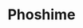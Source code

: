 ---
layout: place
title: "Phoshime"
permalink: /new-york/new-york/phoshime.html
stateAbbr: NY
stateName: New York
cityName: New York
seo:
  name: "Phoshime"
  type: Restaurant
  links: https://www.phoshime.com/
description: "Looking for sushi in New York, New York? Check out Phoshime for a delightful Japanese dining experience. Enjoy a variety of sushi and other dishes in a welco..."
place_id: ChIJM6qAUEdZwokRjjuPrfu8A2I
photos:
  - name: >-
      places/ChIJM6qAUEdZwokRjjuPrfu8A2I/photos/AeeoHcKfd5IeaOPyvMLZZyT6SQx-JN1H7IcezXJ-hRSyQvXeMtrFvpjVZlYriJYWDgFCbcYXFhr_qiRSAVXAREn_6lEbgY3y4WJqzaSb4UEUzYGmH67MZa9tY3VVGkrcXq29iLbSdgfpV4JtYgBsEWuFNOoRxmaqVMCsKTwQtbqwnMcWBWGnzmaypyf9wDTtpNnSs0pUw8oKBK2Sg8LO3stKcy7vLyenG4ayyPDK7S03-vr0nUdxZnkrlCPE65lqoXW9tdbPsbdNX9XiOJwYhviaS5CHjTRWj6r1Gf65et5AWqkfqve5CtHuIs7GDKygWrSDOj-gX10r5OpB9Knm1LsOyE7L3Jl9SHIPzZ-EPTd-bhsGlJGkesjfCiOQa2JeRk_tX8dfvH3rXtRSfsP2gku1rqFkXALT9BMBdOJ5Sl61f2-phmZE
    widthPx: 4032
    heightPx: 3024
    authorAttributions:
      - displayName: Manila Carano
        uri: https://maps.google.com/maps/contrib/103546261775169036159
        photoUri: >-
          https://lh3.googleusercontent.com/a-/ALV-UjWk1KyZLTDbO_RO8MT-1nsJyytTCcbm0A0FUWzL6utuhVXouIw=s100-p-k-no-mo
    flagContentUri: >-
      https://www.google.com/local/imagery/report/?cb_client=maps_api_places.places_api&image_key=!1e10!2sCIHM0ogKEICAgICplpCYkAE&hl=en-US
    googleMapsUri: >-
      https://www.google.com/maps/place//data=!3m4!1e2!3m2!1sCIHM0ogKEICAgICplpCYkAE!2e10!4m2!3m1!1s0x89c259475080aa33:0x6203bcfbad8f3b8e
  - name: >-
      places/ChIJM6qAUEdZwokRjjuPrfu8A2I/photos/AeeoHcK94vqSLcoqWj_SIkKllFjRmUoTJzW0yfMywlUjVRh8HtLsIW45G9n4l3YqGL3kYKFQkf2WMj3GZk8S3AxrA3Hl6V4nZCwfEeiANY8CmmjU4_mtGHV1KurW_DHMScges3tgvUA8S8nPSQmeFMnImRvVp-EudLsawQd_4psai9A1Obk7RjjV8koCj3V1jhohOP3EreLzMdXkgJADxIIFiNbJjcCqjf_Au_zA1gK-jFUkDPIn-1cCwlJ-cygvom06imJyNKt8Ib7_i0vAlT4KMFMdoz3YGe4g2etFMZ9nelsT7w
    widthPx: 4800
    heightPx: 3200
    authorAttributions:
      - displayName: Phoshime
        uri: https://maps.google.com/maps/contrib/106164785958175517374
        photoUri: >-
          https://lh3.googleusercontent.com/a-/ALV-UjUKOBUv-HOneDCBIKWLBKTfbxhoNJscul7pp4tRT-0dwNiLLVA=s100-p-k-no-mo
    flagContentUri: >-
      https://www.google.com/local/imagery/report/?cb_client=maps_api_places.places_api&image_key=!1e10!2sAF1QipPN6Az30F8haa95UxFHwmPbuejlmWW_gqIz4MK5&hl=en-US
    googleMapsUri: >-
      https://www.google.com/maps/place//data=!3m4!1e2!3m2!1sAF1QipPN6Az30F8haa95UxFHwmPbuejlmWW_gqIz4MK5!2e10!4m2!3m1!1s0x89c259475080aa33:0x6203bcfbad8f3b8e
  - name: >-
      places/ChIJM6qAUEdZwokRjjuPrfu8A2I/photos/AeeoHcKNy5vhRtwErWYIj1HT6zjQK2iNohYABMr403krXjBjUU3okVbQSkWqup01GNwey9dzv9l5GDNV__O4Akd2oP56JQu4XTixG3HWwvHn67MpOTbUuiZb60nYZERlP83LwRvWVCrKfzTsrDVliY8VMA0yipVESSFAJi2X3mBP3qIb0En5k_4ZcAE5MiuL7HWZN6aDCeQHUYuCT7JsYqgJ0fRub8o7QJkZCY96M4KA48YfLAtJomF48zxrq1I3y6-J2YpZ7pyqq1Ordax2iC6aIi6Vs6wXluCFFcflzIo6Im_Y80zFXQLOcJvAZ0YTvoM80soBgORsHv16jYrgmbChSQybZl1JKq7gJLJ_fhfaYHLXImq4Xee5updabehElUKl6VBT_MA_bkjozfaSjf6w-dml6Egok-aMLseZ8xLvt4By2Y0q
    widthPx: 3024
    heightPx: 4032
    authorAttributions:
      - displayName: Rachel
        uri: https://maps.google.com/maps/contrib/108232737958223930692
        photoUri: >-
          https://lh3.googleusercontent.com/a/ACg8ocJ2CZgy0TVqtFKiLfsbPAZO_17b8OnxpihQm3eYlsYxIR57ZbI=s100-p-k-no-mo
    flagContentUri: >-
      https://www.google.com/local/imagery/report/?cb_client=maps_api_places.places_api&image_key=!1e10!2sCIHM0ogKEICAgIDvk8nQ9gE&hl=en-US
    googleMapsUri: >-
      https://www.google.com/maps/place//data=!3m4!1e2!3m2!1sCIHM0ogKEICAgIDvk8nQ9gE!2e10!4m2!3m1!1s0x89c259475080aa33:0x6203bcfbad8f3b8e
  - name: >-
      places/ChIJM6qAUEdZwokRjjuPrfu8A2I/photos/AeeoHcIDaUx9mWf1zI2tXW3IKBmsQp0FzRWMa8cpsjZlSHYpU-NMOvpO0MH1gf6ZMS1M20OE_KDKNo5l9vP-kXqCSLzJn9DAdxWDfreKgZXswuHfW_QeANBNmwuC5h6TmIfpMfciphusBZTWnwJA6D2cTOpfV8MztHdS9zzJcG-JSBWVrkhBAevpBMXg4tZFpW_gSIOeAh8CySp4M6wIe4l9u6kKTpZaxcaqtplsG_fgkASOfSVyb9F_Mu1wBXZKsxuSkRemWNIwY3Y1PBv5bBkbcmi2X7oqqfhWVLdlMPD50n03tw
    widthPx: 3844
    heightPx: 4800
    authorAttributions:
      - displayName: Phoshime
        uri: https://maps.google.com/maps/contrib/106164785958175517374
        photoUri: >-
          https://lh3.googleusercontent.com/a-/ALV-UjUKOBUv-HOneDCBIKWLBKTfbxhoNJscul7pp4tRT-0dwNiLLVA=s100-p-k-no-mo
    flagContentUri: >-
      https://www.google.com/local/imagery/report/?cb_client=maps_api_places.places_api&image_key=!1e10!2sAF1QipMS1aNc8gG3OxcT-DGUEpWAS0eXLy5AEk1_ahhE&hl=en-US
    googleMapsUri: >-
      https://www.google.com/maps/place//data=!3m4!1e2!3m2!1sAF1QipMS1aNc8gG3OxcT-DGUEpWAS0eXLy5AEk1_ahhE!2e10!4m2!3m1!1s0x89c259475080aa33:0x6203bcfbad8f3b8e
  - name: >-
      places/ChIJM6qAUEdZwokRjjuPrfu8A2I/photos/AeeoHcJLzSBQTzmtLV1ZOIfBoMy0pGr0kxAOHzewX06T_5VUnPgD3mJkpV1vU2WfSHCKy0nPvSmeJn2Z1Tvk5eH0ByLdD62tqb1gzpg4ylPGunjrf5x98a2vIizvhcv_vhw_-xLRW_vuZbwCsVKJQg5YQalXTs3SOPXZmRXwrMSMW_v7dlOjH8DsIKNN912CFGqE2EluqgkekuQBPj8wJF7Zim8AOG1PUkXgw3JZkzTI2faYv--xyWnLX_BY9At6MwvSWQdeBezq8gEDKCdHpFfSzpkjLBAAn8xNa5nucVGKVpn1tHbLPrLmQ11LfUAzJf6_7PWv0hlGW6EpqAr8rcAxQz27NFA2dtsGF0JF41vPiMb3v2nH5UkNBLEl6Pxy4cyoqWrA0n1FCZ5tDrfJD4aq0PcyJi1MMFVRdIjZ6jCKVG01AHxE
    widthPx: 3024
    heightPx: 4032
    authorAttributions:
      - displayName: Raj S
        uri: https://maps.google.com/maps/contrib/117216185654808654370
        photoUri: >-
          https://lh3.googleusercontent.com/a-/ALV-UjWxtYrwTXVc80cjeJWas68Bb6xQI2NKO6V9So8eqARpqhzFnRBKPQ=s100-p-k-no-mo
    flagContentUri: >-
      https://www.google.com/local/imagery/report/?cb_client=maps_api_places.places_api&image_key=!1e10!2sCIHM0ogKEICAgICD1L6JpQE&hl=en-US
    googleMapsUri: >-
      https://www.google.com/maps/place//data=!3m4!1e2!3m2!1sCIHM0ogKEICAgICD1L6JpQE!2e10!4m2!3m1!1s0x89c259475080aa33:0x6203bcfbad8f3b8e
  - name: >-
      places/ChIJM6qAUEdZwokRjjuPrfu8A2I/photos/AeeoHcK03I5ZbNUFtZXGGoTGnu_IX7cV2UUeBg7UKuVWjVS7Cg04uIC731wfQodbeC8i6jBWuUkw8zyMWP90P2ftBQjFRKx5thRreqtSM3MvwncWmbUj_avTTOp3LvMM96-m36MkOlhq3zRG9rsP4L5lq0VOoFeYaQoFRCpbR26nbgg5SLGhF8GAiRwISmN0uXtSE27rVqmQS8UB3l5MKtxwXiRi1Hy74aSx_23WTljNO3R2vGQN0rTAH_5S9pV6yNfUO4N7N6dDhEcmAJz8QHvXb-1UIeW3hdslufRvaVH29Y__FQ
    widthPx: 4800
    heightPx: 3200
    authorAttributions:
      - displayName: Phoshime
        uri: https://maps.google.com/maps/contrib/106164785958175517374
        photoUri: >-
          https://lh3.googleusercontent.com/a-/ALV-UjUKOBUv-HOneDCBIKWLBKTfbxhoNJscul7pp4tRT-0dwNiLLVA=s100-p-k-no-mo
    flagContentUri: >-
      https://www.google.com/local/imagery/report/?cb_client=maps_api_places.places_api&image_key=!1e10!2sAF1QipObzzzyDJy-jN_Hg6_uXE4-2RoNqRib--ohsRwt&hl=en-US
    googleMapsUri: >-
      https://www.google.com/maps/place//data=!3m4!1e2!3m2!1sAF1QipObzzzyDJy-jN_Hg6_uXE4-2RoNqRib--ohsRwt!2e10!4m2!3m1!1s0x89c259475080aa33:0x6203bcfbad8f3b8e
  - name: >-
      places/ChIJM6qAUEdZwokRjjuPrfu8A2I/photos/AeeoHcLu3hHn2U2PApxG9d628vixU7aMn6QuJ1mAwFb4PVgRFbwdkE_MJdIPGjyRi13ojyNgPSDZcNll0FCy8gQuy5lkA0JHVCzSxiTJzzZY5Id1XTCVEoXOlHLKvkfkBnfgR5CIygnqnPfUHp5K4NnTGHelo-i_2vcrD90VbTklAgtlgP0pJUxK62pORWMOOjeWOgx-tWm3mHEmfi1nTf3jQR-MdYyz9YbuJdzw3Un8UVJ3FGTaZCgt9OroHsQzcFVrOMAPGizs-SyMesBm8sb7cH17yW8YKmgxM40RpTfwMOahSw
    widthPx: 4800
    heightPx: 3249
    authorAttributions:
      - displayName: Phoshime
        uri: https://maps.google.com/maps/contrib/106164785958175517374
        photoUri: >-
          https://lh3.googleusercontent.com/a-/ALV-UjUKOBUv-HOneDCBIKWLBKTfbxhoNJscul7pp4tRT-0dwNiLLVA=s100-p-k-no-mo
    flagContentUri: >-
      https://www.google.com/local/imagery/report/?cb_client=maps_api_places.places_api&image_key=!1e10!2sAF1QipO_pO2bsVEzeQXt_YArWFBBJ3icS0Aj6rtt8nNJ&hl=en-US
    googleMapsUri: >-
      https://www.google.com/maps/place//data=!3m4!1e2!3m2!1sAF1QipO_pO2bsVEzeQXt_YArWFBBJ3icS0Aj6rtt8nNJ!2e10!4m2!3m1!1s0x89c259475080aa33:0x6203bcfbad8f3b8e
  - name: >-
      places/ChIJM6qAUEdZwokRjjuPrfu8A2I/photos/AeeoHcLf3yhBbp-wqKRzIO2vwJN5N_ID0P0Inyydu00vbL_qqDJ2EiT3mGL9iieROn-QfeNNoo2g5DDtGD4XsiGA_qlRx2p9rhv7XjoiwsxCqchdTr63_v4112L5zxW9rUN6ehWnOSl6DiEZCJxO1_jtazuWTTpYkV-fV4rc-nsTCJOnVPfkeBUAHPcNkTlcTeFlPPEj8CoP1QKr5-ih2gtfGjQwZHLZ8bIjAaddKGWxFd3IisNGBYhK-fMP_z3RQv8Ef7anXF_8CSvhiyRy0umumfdxuhjRkA05dm54QAYDt4uI2lQ7qVSM5jxwCmJgB1QXjzmT3Gv7AJNtGWQvlPCVSZ5RijqGNi3kFediMAHFeBQvqob4Zg7QNxFWUKzLmSYrTf3EChP-IXapJ6Kxw0ZTIcCozta9R1rC9UbrzMxs0x3bPolp
    widthPx: 3024
    heightPx: 4032
    authorAttributions:
      - displayName: Raj S
        uri: https://maps.google.com/maps/contrib/117216185654808654370
        photoUri: >-
          https://lh3.googleusercontent.com/a-/ALV-UjWxtYrwTXVc80cjeJWas68Bb6xQI2NKO6V9So8eqARpqhzFnRBKPQ=s100-p-k-no-mo
    flagContentUri: >-
      https://www.google.com/local/imagery/report/?cb_client=maps_api_places.places_api&image_key=!1e10!2sCIHM0ogKEICAgICD1L6J1QE&hl=en-US
    googleMapsUri: >-
      https://www.google.com/maps/place//data=!3m4!1e2!3m2!1sCIHM0ogKEICAgICD1L6J1QE!2e10!4m2!3m1!1s0x89c259475080aa33:0x6203bcfbad8f3b8e
  - name: >-
      places/ChIJM6qAUEdZwokRjjuPrfu8A2I/photos/AeeoHcKHOLLuX-GQuVxcAXtJ8j7TTd_8BXsOAKHga4gPvye8Wr2Gq_t3_S4xHi0KgYLWi-O5faEY_LPQ-Ji_sPJCUqaFp-Q1-jz6GcGF3ObgLO1gkXpY5xI-lgBu_O80JVq6fFMvvMC3rIi059E-5RodSRzQ4QO-o42F63Fn7IL8WWdg_33znw6QsJihPqvKh3MfnrAhfKO54EluRGWa2Fa3NBw-9-oBcbiKM8etUFcLu2GeIz8340yysvWSbZ8sKwoILStDS5xWQbyHJv3c8mrWq1kwjBo355P6FT_nO5S_B-BxI7B2ypJkJ50Q5VgbLCwhAQeERjGIsf9T86MA2Ip32mv5LSSuJUJwWvewP_k8h1EHUEAnaJanR1Y7SdnnYQlDlD3XVO2pTNRVUEbi_v018sxhTzvwJwGxg9rYTuk2euEIRYqj
    widthPx: 3600
    heightPx: 4800
    authorAttributions:
      - displayName: Juli Feoktistova
        uri: https://maps.google.com/maps/contrib/112598413062909371214
        photoUri: >-
          https://lh3.googleusercontent.com/a/ACg8ocIamESEJ96kG7rx_33h4Nvdtryv5cMMCz-N98PKjYh8E_T5pQ=s100-p-k-no-mo
    flagContentUri: >-
      https://www.google.com/local/imagery/report/?cb_client=maps_api_places.places_api&image_key=!1e10!2sCIHM0ogKEICAgIDXp7nw2QE&hl=en-US
    googleMapsUri: >-
      https://www.google.com/maps/place//data=!3m4!1e2!3m2!1sCIHM0ogKEICAgIDXp7nw2QE!2e10!4m2!3m1!1s0x89c259475080aa33:0x6203bcfbad8f3b8e
  - name: >-
      places/ChIJM6qAUEdZwokRjjuPrfu8A2I/photos/AeeoHcL5yVmrNiKfarG2j-eeRkwkrb-wuMZy_i1AKzRJs0AXqMhpQtPCYRWnRbWdpvJUZ0nIswsxBRK8FoULDNWNV-cJ--ZOfYOiKUcYlzzdCuPYsWq0m2xEGrgOLFwUOlXvhbJ05SGwaK_MI7zwA5cPUor6_vSYcePrYVYPPmPZ3XUynwEd07GGHAC9OUMDTBL5oV3itBWocX0mRd2lareSntBcp_nO1oxDCvSDpY_dFfk04S06DiFbjCkMLmHytq_tJtdVutvZSG6_ajIHIUClMNBtcPXjduxd7Re4pmNhKs27X59xHMlXb8DpJLWN1Yao-rrdVR3ZPJa2XSvGz1E5G-08YSIUFNFgEH-EjG-KlHC-ZBthmyxZWo2NBick6a1NDWhiGohkwj9turxMq4PdkWhLtZ6r7B3RBfb4fuoxZ7MHTig
    widthPx: 3024
    heightPx: 4032
    authorAttributions:
      - displayName: Navleen Saini
        uri: https://maps.google.com/maps/contrib/109044038463978703650
        photoUri: >-
          https://lh3.googleusercontent.com/a/ACg8ocICS8ANxrChYlggCk8Bbl6kQKbgdWfUAjshTfnFin3uXNlvEvE=s100-p-k-no-mo
    flagContentUri: >-
      https://www.google.com/local/imagery/report/?cb_client=maps_api_places.places_api&image_key=!1e10!2sCIHM0ogKEICAgIDfzcq2qgE&hl=en-US
    googleMapsUri: >-
      https://www.google.com/maps/place//data=!3m4!1e2!3m2!1sCIHM0ogKEICAgIDfzcq2qgE!2e10!4m2!3m1!1s0x89c259475080aa33:0x6203bcfbad8f3b8e
address: 165 E 33rd St, New York, NY 10016, USA
street: 165 E 33rd St
city: New York
state: NY
zip: '10016'
country: USA
neighborhood: null
latitude: '40.745497'
longitude: '-73.979024'
accessibility_options:
  wheelchairAccessibleParking: false
  wheelchairAccessibleEntrance: true
  wheelchairAccessibleRestroom: true
business_status: OPERATIONAL
name: Phoshime
google_maps_links:
  directionsUri: >-
    https://www.google.com/maps/dir//''/data=!4m7!4m6!1m1!4e2!1m2!1m1!1s0x89c259475080aa33:0x6203bcfbad8f3b8e!3e0
  placeUri: https://maps.google.com/?cid=7062696429781728142
  writeAReviewUri: >-
    https://www.google.com/maps/place//data=!4m3!3m2!1s0x89c259475080aa33:0x6203bcfbad8f3b8e!12e1
  reviewsUri: >-
    https://www.google.com/maps/place//data=!4m4!3m3!1s0x89c259475080aa33:0x6203bcfbad8f3b8e!9m1!1b1
  photosUri: >-
    https://www.google.com/maps/place//data=!4m3!3m2!1s0x89c259475080aa33:0x6203bcfbad8f3b8e!10e5
primary_type: Asian Restaurant
opening_hours:
  regular: null
  current: null
secondary_opening_hours:
  regular:
    weekdayDescriptions: null
    type: null
  current:
    weekdayDescriptions: null
    type: null
phone: (917) 815-1661
price_level: PRICE_LEVEL_MODERATE
price_range: $10 &ndash; $20
rating: '4.6'
rating_count: 166
website: https://www.phoshime.com/
reviews:
  - name: >-
      places/ChIJM6qAUEdZwokRjjuPrfu8A2I/reviews/ChZDSUhNMG9nS0VJQ0FnTURJOUlhZVBBEAE
    relativePublishTimeDescription: in the last week
    rating: 5
    text:
      text: >-
        We recently moved to the area and tried this place for takeout. The
        Sushi Rolls were excellent so we decided to try them for lunch.


        The place is nice, the staff was very nice and everything was great! I
        will take proper pics on our next visit, but you get the idea, Lol
      languageCode: en
    originalText:
      text: >-
        We recently moved to the area and tried this place for takeout. The
        Sushi Rolls were excellent so we decided to try them for lunch.


        The place is nice, the staff was very nice and everything was great! I
        will take proper pics on our next visit, but you get the idea, Lol
      languageCode: en
    authorAttribution:
      displayName: Rodney Galella
      uri: https://www.google.com/maps/contrib/101328838670060463370/reviews
      photoUri: >-
        https://lh3.googleusercontent.com/a/ACg8ocJ_PW7vcxLYA3-770z4C-dASPmtkCo0_tASGEaVpebRrQ5tHNm1=s128-c0x00000000-cc-rp-mo-ba4
    publishTime: '2025-04-07T16:44:33.327309Z'
    flagContentUri: >-
      https://www.google.com/local/review/rap/report?postId=ChZDSUhNMG9nS0VJQ0FnTURJOUlhZVBBEAE&d=17924085&t=1
    googleMapsUri: >-
      https://www.google.com/maps/reviews/data=!4m6!14m5!1m4!2m3!1sChZDSUhNMG9nS0VJQ0FnTURJOUlhZVBBEAE!2m1!1s0x89c259475080aa33:0x6203bcfbad8f3b8e
  - name: >-
      places/ChIJM6qAUEdZwokRjjuPrfu8A2I/reviews/ChdDSUhNMG9nS0VJQ0FnSUNmNjktdWdRRRAB
    relativePublishTimeDescription: 3 months ago
    rating: 5
    text:
      text: >-
        I’m honestly shocked that I can a place with reasonable price for
        Vietnamese food on Manhattan. I expected a fusion restaurant with many
        options in the menu to have mid quality, but I was pleasantly surprised.
        The shaking beef is a bit undercooked sadly, but the taste was still
        great. Definitely coming back for more.
      languageCode: en
    originalText:
      text: >-
        I’m honestly shocked that I can a place with reasonable price for
        Vietnamese food on Manhattan. I expected a fusion restaurant with many
        options in the menu to have mid quality, but I was pleasantly surprised.
        The shaking beef is a bit undercooked sadly, but the taste was still
        great. Definitely coming back for more.
      languageCode: en
    authorAttribution:
      displayName: Bao Chau Tran Phi
      uri: https://www.google.com/maps/contrib/105615818108039297907/reviews
      photoUri: >-
        https://lh3.googleusercontent.com/a-/ALV-UjXuh_usakme_alhWhjm4bo5EGLUwiumwwHqk7eHIA7RsTNupg1dww=s128-c0x00000000-cc-rp-mo-ba2
    publishTime: '2025-01-01T19:33:35.239234Z'
    flagContentUri: >-
      https://www.google.com/local/review/rap/report?postId=ChdDSUhNMG9nS0VJQ0FnSUNmNjktdWdRRRAB&d=17924085&t=1
    googleMapsUri: >-
      https://www.google.com/maps/reviews/data=!4m6!14m5!1m4!2m3!1sChdDSUhNMG9nS0VJQ0FnSUNmNjktdWdRRRAB!2m1!1s0x89c259475080aa33:0x6203bcfbad8f3b8e
  - name: >-
      places/ChIJM6qAUEdZwokRjjuPrfu8A2I/reviews/ChdDSUhNMG9nS0VJQ0FnSURYM0tLdzdnRRAB
    relativePublishTimeDescription: 5 months ago
    rating: 4
    text:
      text: >-
        Walked in w my wife. Parking was easy to find at night. Gladly, there
        were plenty of seats available tonight. Ordered summer rolls w shrimp,
        papaya salad, pho Bo, and special pho.


        The appetizer summer rolls with the brown sauce/peanuts were great for
        getting my stomach ready. Papaya salad has a pang of spicy
        oil(tolerable) and healthy sweet vinegar flavor. It made my lips warmed
        up as well as made me cough once I got too close to it. We kept ended up
        finishing before the phos came out.


        Special pho was satisfying. I liked having plenty of bean sprouts. Broth
        had a good umami taste as expected from bone broth. There were abundant
        beef slices in two different size and color. Tripes were chewy n
        crunchy.


        Overall, solid for late evening dinner.
      languageCode: en
    originalText:
      text: >-
        Walked in w my wife. Parking was easy to find at night. Gladly, there
        were plenty of seats available tonight. Ordered summer rolls w shrimp,
        papaya salad, pho Bo, and special pho.


        The appetizer summer rolls with the brown sauce/peanuts were great for
        getting my stomach ready. Papaya salad has a pang of spicy
        oil(tolerable) and healthy sweet vinegar flavor. It made my lips warmed
        up as well as made me cough once I got too close to it. We kept ended up
        finishing before the phos came out.


        Special pho was satisfying. I liked having plenty of bean sprouts. Broth
        had a good umami taste as expected from bone broth. There were abundant
        beef slices in two different size and color. Tripes were chewy n
        crunchy.


        Overall, solid for late evening dinner.
      languageCode: en
    authorAttribution:
      displayName: Mangja OnTheBeat
      uri: https://www.google.com/maps/contrib/116214709798734014975/reviews
      photoUri: >-
        https://lh3.googleusercontent.com/a-/ALV-UjWaXiQZVMPZu-HGOCTPAnzu_07D_HU06_IvY8hEEFujVUDojui3=s128-c0x00000000-cc-rp-mo-ba4
    publishTime: '2024-10-25T02:29:38.826058Z'
    flagContentUri: >-
      https://www.google.com/local/review/rap/report?postId=ChdDSUhNMG9nS0VJQ0FnSURYM0tLdzdnRRAB&d=17924085&t=1
    googleMapsUri: >-
      https://www.google.com/maps/reviews/data=!4m6!14m5!1m4!2m3!1sChdDSUhNMG9nS0VJQ0FnSURYM0tLdzdnRRAB!2m1!1s0x89c259475080aa33:0x6203bcfbad8f3b8e
  - name: >-
      places/ChIJM6qAUEdZwokRjjuPrfu8A2I/reviews/ChZDSUhNMG9nS0VJQ0FnTURnazkzYlZBEAE
    relativePublishTimeDescription: a month ago
    rating: 4
    text:
      text: |-
        Canh chua was a standout. Pho was standard. Banh mi ok.

        Great service. Came on a weekday lunch no res
      languageCode: en
    originalText:
      text: |-
        Canh chua was a standout. Pho was standard. Banh mi ok.

        Great service. Came on a weekday lunch no res
      languageCode: en
    authorAttribution:
      displayName: Oscar Ouk
      uri: https://www.google.com/maps/contrib/115083287720857235837/reviews
      photoUri: >-
        https://lh3.googleusercontent.com/a/ACg8ocL1dGXSoSL2Db3fJzNOTEcSyhVB6ZjQVJKAHK7FSXhcylcuyg=s128-c0x00000000-cc-rp-mo-ba3
    publishTime: '2025-02-27T06:04:25.156488Z'
    flagContentUri: >-
      https://www.google.com/local/review/rap/report?postId=ChZDSUhNMG9nS0VJQ0FnTURnazkzYlZBEAE&d=17924085&t=1
    googleMapsUri: >-
      https://www.google.com/maps/reviews/data=!4m6!14m5!1m4!2m3!1sChZDSUhNMG9nS0VJQ0FnTURnazkzYlZBEAE!2m1!1s0x89c259475080aa33:0x6203bcfbad8f3b8e
  - name: >-
      places/ChIJM6qAUEdZwokRjjuPrfu8A2I/reviews/ChdDSUhNMG9nS0VJQ0FnSUNfOWJ2ajJBRRAB
    relativePublishTimeDescription: 2 months ago
    rating: 5
    text:
      text: >-
        The lunch special is to die for… $12 for this pile of veggies and
        vermicelli noodles; you’ve got to be kidding me. Delicious, scrumptious,
        ostentatiously great-for-value. This js a real place with real people
        working there, not some private equity joint. It's legit
      languageCode: en
    originalText:
      text: >-
        The lunch special is to die for… $12 for this pile of veggies and
        vermicelli noodles; you’ve got to be kidding me. Delicious, scrumptious,
        ostentatiously great-for-value. This js a real place with real people
        working there, not some private equity joint. It's legit
      languageCode: en
    authorAttribution:
      displayName: Paul Yermish
      uri: https://www.google.com/maps/contrib/108430356255604526523/reviews
      photoUri: >-
        https://lh3.googleusercontent.com/a-/ALV-UjXdnVdUUIHsqRHqQmRBa467Enp_BASR8cuv1Vwd68C9nhxnlaDZ=s128-c0x00000000-cc-rp-mo-ba4
    publishTime: '2025-01-18T01:17:04.402264Z'
    flagContentUri: >-
      https://www.google.com/local/review/rap/report?postId=ChdDSUhNMG9nS0VJQ0FnSUNfOWJ2ajJBRRAB&d=17924085&t=1
    googleMapsUri: >-
      https://www.google.com/maps/reviews/data=!4m6!14m5!1m4!2m3!1sChdDSUhNMG9nS0VJQ0FnSUNfOWJ2ajJBRRAB!2m1!1s0x89c259475080aa33:0x6203bcfbad8f3b8e
parking_options: null
payment_options:
  acceptsCreditCards: true
  acceptsDebitCards: true
  acceptsCashOnly: false
  acceptsNfc: true
allow_dogs: null
curbside_pickup: false
delivery: true
dine_in: true
good_for_children: true
good_for_groups: true
good_for_sports: false
live_music: false
menu_for_children: false
outdoor_seating: false
reservable: true
restroom: true
serves_beer: true
serves_breakfast: null
serves_brunch: null
serves_cocktails: null
serves_coffee: true
serves_dinner: true
serves_dessert: true
serves_lunch: true
serves_vegetarian_food: true
serves_wine: true
takeout: true
summary: null

---